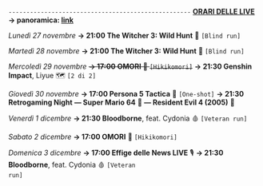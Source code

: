 <code>---------------------------------------------------</code>
<b><u>ORARI DELLE LIVE</u></b>
<b>→ panoramica: <a href="https://trello.com/b/iKwdSGf3/sabaku">link</a></b>

<i>Lunedì 27 novembre</i>
<b>→ 21:00 The Witcher 3: Wild Hunt</b> 🦄 <code>[Blind run]</code>

<i>Martedì 28 novembre</i>
<b>→ 21:00 The Witcher 3: Wild Hunt</b> 🦄 <code>[Blind run]</code>

<i>Mercoledì 29 novembre</i>
<s><b>→ 17:00 OMORI</b> 🔪 <code>[Hikikomori]</code></s>
<b>→ 21:30 Genshin Impact</b>, Liyue 🗺 <code>[2 di 2]</code>

<i>Giovedì 30 novembre</i>
<b>→ 17:00 Persona 5 Tactica</b> 🌟 <code>[One-shot]</code>
<b>→ 21:30 Retrogaming Night</b>
<b>― Super Mario 64</b> 🍄
<b>― Resident Evil 4 (2005)</b> 🧿

<i>Venerdì 1 dicembre</i>
<b>→ 21:30 Bloodborne</b>, feat. Cydonia 🩸 <code>[Veteran run]</code>

<i>Sabato 2 dicembre</i>
<b>→ 17:00 OMORI</b> 🔪 <code>[Hikikomori]</code>

<i>Domenica 3 dicembre</i>
<b>→ 17:00 Effige delle News LIVE</b> 🎙
<b>→ 21:30 Bloodborne</b>, feat. Cydonia 🩸 <code>[Veteran run]</code>
